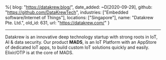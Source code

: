 %{
  blog: "https://datakrew.blog/",
  date_added: ~D[2020-09-29],
  github: "https://github.com/DataKrewTech",
  industries: ["Embedded software/Internet of Things"],
  locations: ["Singapore"],
  name: "Datakrew Pte. Ltd.",
  old_id: 631,
  url: "https://datakrew.com/"
}

---

Datakrew is an innovative deep technology startup with strong roots in IoT, AI & data security. Our product **MADS**, is an IoT Platform with an AppStore of dedicated IoT apps, to build custom IoT solutions quickly and easily. Elixir/OTP is at the core of MADS.

